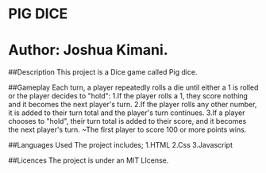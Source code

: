 # PIG DICE
# Author: Joshua Kimani.

##Description
This project is a Dice game called Pig dice.

##Gameplay
Each turn, a player repeatedly rolls a die until either a 1 is rolled or the player decides to "hold":
1.If the player rolls a 1, they score nothing and it becomes the next player's turn.
2.If the player rolls any other number, it is added to their turn total and the player's turn continues.
3.If a player chooses to "hold", their turn total is added to their score, and it becomes the next player's turn.
~The first player to score 100 or more points wins.

##Languages Used
The project includes;
1.HTML
2.Css
3.Javascript

##Licences
The project is under an MIT LIcense.


